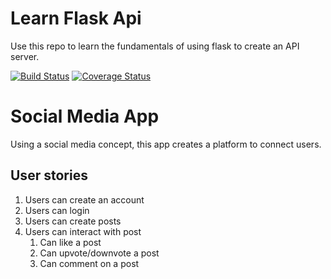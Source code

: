 # Learn Flask Api
Use this repo to learn the fundamentals of using flask to create an API server.

[![Build Status](https://travis-ci.org/ngenovictor/learn_flask_api2.svg?branch=master)](https://travis-ci.org/ngenovictor/learn_flask_api2) [![Coverage Status](https://coveralls.io/repos/github/ngenovictor/learn_flask_api2/badge.svg?branch=master)](https://coveralls.io/github/ngenovictor/learn_flask_api2?branch=master)
# Social Media App
Using a social media concept, this app creates a platform to connect users.

## User stories
1. Users can create an account
2. Users can login
3. Users can create posts
4. Users can interact with post
    1. Can like a post
    2. Can upvote/downvote a post
    3. Can comment on a post
